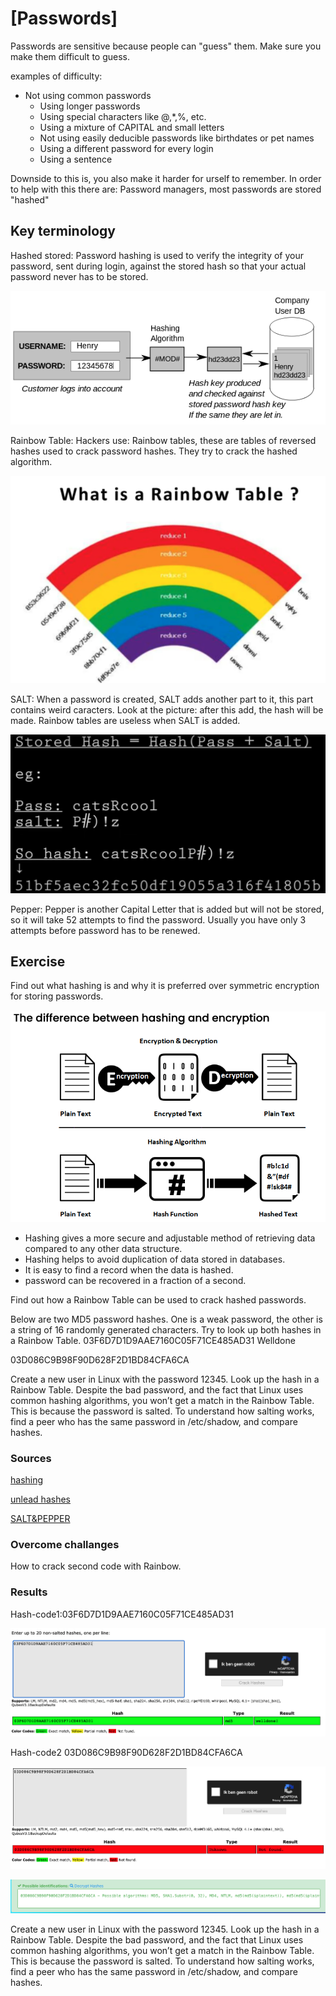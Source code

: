 # [Passwords]
Passwords are sensitive because people can "guess" them. Make sure you make them difficult to guess.

examples of difficulty:
- Not using common passwords
	- Using longer passwords
	- Using special characters like @,*,%, etc.
	- Using a mixture of CAPITAL and small letters
	- Not using easily deducible passwords like birthdates or pet names
	- Using a different password for every login
	- Using a sentence

Downside to this is, you also make it harder for urself to remember. In order to help with this there are: Password managers, most passwords are stored "hashed"


## Key terminology
Hashed stored:
Password hashing is used to verify the integrity of your password, sent during login, against the stored hash so that your actual password never has to be stored. 

![hashed](../00_includes/Hashed.png)

Rainbow Table: 
Hackers use: Rainbow tables, these are tables of reversed hashes used to crack password hashes. They try to crack the hashed algorithm.

![rainbow](../00_includes/Rainbowtable.png)

SALT: 
When a password is created, SALT adds another part to it, this part contains weird caracters. Look at the picture: after this add, the hash will be made.  Rainbow tables are useless when SALT is added. 

![salt](../00_includes/hash%20salt.png)

Pepper:
Pepper is another Capital Letter that is added but will not be stored, so it will take 52 attempts to find the password. Usually you have only 3 attempts before password has to be renewed. 

## Exercise
Find out what hashing is and why it is preferred over symmetric encryption for storing passwords.

![hashor encrypt](../00_includes/hash%20or%20encrypt.png)

* Hashing gives a more secure and adjustable method of retrieving data compared to any other data   structure.
* Hashing helps to avoid duplication of data stored in databases.
* It is easy to find a record when the data is hashed.
* password can be recovered in a fraction of a second.






Find out how a Rainbow Table can be used to crack hashed passwords.

Below are two MD5 password hashes. One is a weak password, the other is a string of 16 randomly 
generated characters. Try to look up both hashes in a Rainbow Table.
03F6D7D1D9AAE7160C05F71CE485AD31 
Welldone

03D086C9B98F90D628F2D1BD84CFA6CA


Create a new user in Linux with the password 12345. Look up the hash in a Rainbow Table.
Despite the bad password, and the fact that Linux uses common hashing algorithms, you won’t get a match in the Rainbow Table. This is because the password is salted. To understand how salting works, find a peer who has the same password in /etc/shadow, and compare hashes.


### Sources
[hashing](https://www.ssl2buy.com/wiki/difference-between-hashing-and-encryption)

[unlead hashes](https://hashes.com/en/tools/hash_identifier)

[SALT&PEPPER](https://www.youtube.com/watch?v=--tnZMuoK3E)

### Overcome challanges
How to crack second code with Rainbow. 

### Results
Hash-code1:03F6D7D1D9AAE7160C05F71CE485AD31

![hashcode1](../00_includes/Code1.png)

Hash-code2 03D086C9B98F90D628F2D1BD84CFA6CA

![nonehash](../00_includes/nonecode.png)

![hashcode2](../00_includes/Code2.png)

Create a new user in Linux with the password 12345. Look up the hash in a Rainbow Table.
Despite the bad password, and the fact that Linux uses common hashing algorithms, you won’t get a match in the Rainbow Table. This is because the password is salted. To understand how salting works, find a peer who has the same password in /etc/shadow, and compare hashes.





